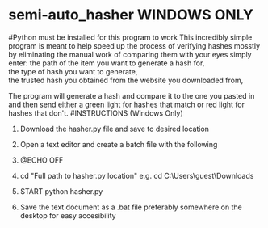 # semi-auto_hasher WINDOWS ONLY
#Python must be installed for this program to work
This incredibly simple program is meant to help speed up the process of verifying hashes mosstly by eliminating the manual work of comparing them with your eyes
simply enter: the path of the item you want to generate a hash for,  
              the type of hash you want to generate,  
              the trusted hash you obtained from the website you downloaded from, 
              
The program will generate a hash and compare it to the one you pasted in and then send either a green light for hashes that match or red light for hashes that don't.
#INSTRUCTIONS (Windows Only)

1. Download the hasher.py file and save to desired location
2. Open a text editor and create a batch file with the following

3. @ECHO OFF
4. cd "Full path to hasher.py location" e.g. cd C:\Users\guest\Downloads
5. START python hasher.py

6. Save the text document as a .bat file preferably somewhere on the desktop for easy accesibility
